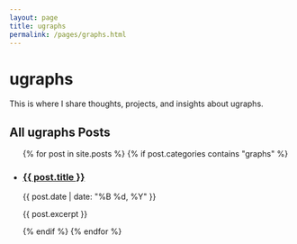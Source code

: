 ```yaml
---
layout: page
title: ugraphs
permalink: /pages/graphs.html
---
```


# ugraphs

This is where I share thoughts, projects, and insights about ugraphs.

## All ugraphs Posts

<ul class="post-list">
  {% for post in site.posts %}
    {% if post.categories contains "graphs" %}
      <li>
        <h3><a href="{{ post.url }}">{{ post.title }}</a></h3>
        <p class="post-meta">{{ post.date | date: "%B %d, %Y" }}</p>
        <p>{{ post.excerpt }}</p>
      </li>
    {% endif %}
  {% endfor %}
</ul>
